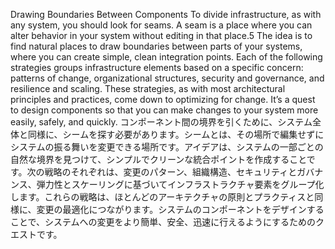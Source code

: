 Drawing Boundaries Between Components To divide infrastructure, as with any system, you should look for seams. A seam is a place where you can alter behavior in your system without editing in that place.5 The idea is to find natural places to draw boundaries between parts of your systems, where you can create simple, clean integration points. Each of the following strategies groups infrastructure elements based on a specific concern: patterns of change, organizational structures, security and governance, and resilience and scaling. These strategies, as with most architectural principles and practices, come down to optimizing for change. It’s a quest to design components so that you can make changes to your system more easily, safely, and quickly.
コンポーネント間の境界を引くために、システム全体と同様に、シームを探す必要があります。シームとは、その場所で編集せずにシステムの振る舞いを変更できる場所です。アイデアは、システムの一部ごとの自然な境界を見つけて、シンプルでクリーンな統合ポイントを作成することです。次の戦略のそれぞれは、変更のパターン、組織構造、セキュリティとガバナンス、弾力性とスケーリングに基づいてインフラストラクチャ要素をグループ化します。これらの戦略は、ほとんどのアーキテクチャの原則とプラクティスと同様に、変更の最適化につながります。システムのコンポーネントをデザインすることで、システムへの変更をより簡単、安全、迅速に行えるようにするためのクエストです。